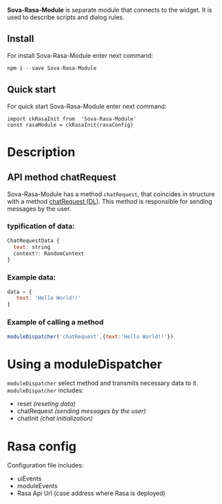 **Sova-Rasa-Module** is separate module that connects to the widget. It is used to describe scripts and dialog rules.

## Install
For install Sova-Rasa-Module enter next command:
```javascript
npm i --save Sova-Rasa-Module
```

## Quick start
For quick start Sova-Rasa-Module enter next command:
```
import ckRasaInit from  'Sova-Rasa-Module'  
const rasaModule = ckRasaInit(rasaConfig) 
 ```
 
 # Description
 ## API method chatRequest
Sova-Rasa-Module has a method `chatRequest`, that coincides in structure with a method [chatRequest (DL)](https://github.com/sovaai/chatKit-dl-module "Read me"). This method is responsible for sending messages by the user.

### typification of data:
```javascript
ChatRequestData {
  text: string
  context?: RandomContext
}
```

### Example data:
```javascript
data = {
   text: 'Hello World!!'
}
```

### Example of calling a method
```javascript
moduleDispatcher('chatRequest',{text:'Hello World!!'})
```

# Using a moduleDispatcher
`moduleDispatcher` select method and transmits necessary data to it.
`moduleDispatcher` includes:   
* reset *(reseting data)*  
* chatRequest *(sending messages by the user)*  
* chatInit *(chat initialization)*  

# Rasa config
Configuration file includes:   
* uiEvents
* moduleEvents
* Rasa Api Url (case address where Rasa is deployed)
